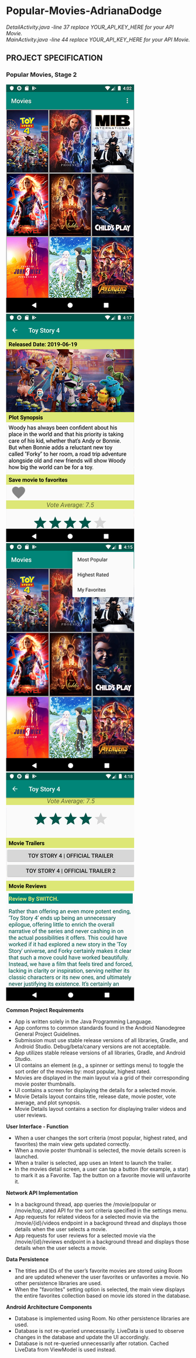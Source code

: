 # Popular-Movies-AdrianaDodge  

*DetailActivity.java -line 37 replace YOUR_API_KEY_HERE for your API Movie.*  
*MainActivity.java -line 44 replace YOUR_API_KEY_HERE for your API Movie.*  


## PROJECT SPECIFICATION  
### Popular Movies, Stage 2  

![Image](https://raw.githubusercontent.com/adodge1/Popular-Movies-AdrianaDodge/master/screenshots/MainActivity.jpg)
![Image](https://raw.githubusercontent.com/adodge1/Popular-Movies-AdrianaDodge/master/screenshots/DetailActivity.jpg)
![Image](https://raw.githubusercontent.com/adodge1/Popular-Movies-AdrianaDodge/master/screenshots/Spinner-menu.jpg)
![Image](https://raw.githubusercontent.com/adodge1/Popular-Movies-AdrianaDodge/master/screenshots/Trailers&Reviews.jpg)


**Common Project Requirements**    

* App is written solely in the Java Programming Language.  
* App conforms to common standards found in the Android Nanodegree General Project Guidelines.  
* Submission must use stable release versions of all libraries, Gradle, and Android Studio. Debug/beta/canary versions are not acceptable.  
* App utilizes stable release versions of all libraries, Gradle, and Android Studio.  
* UI contains an element (e.g., a spinner or settings menu) to toggle the sort order of the movies by: most popular, highest rated.  
* Movies are displayed in the main layout via a grid of their corresponding movie poster thumbnails.  
* UI contains a screen for displaying the details for a selected movie.  
* Movie Details layout contains title, release date, movie poster, vote average, and plot synopsis.  
* Movie Details layout contains a section for displaying trailer videos and user reviews.    

**User Interface - Function**    

* When a user changes the sort criteria (most popular, highest rated, and favorites) the main view gets updated correctly.  
* When a movie poster thumbnail is selected, the movie details screen is launched.  
* When a trailer is selected, app uses an Intent to launch the trailer.  
* In the movies detail screen, a user can tap a button (for example, a star) to mark it as a Favorite. Tap the button on a favorite movie will unfavorite it.    

**Network API Implementation**    
* In a background thread, app queries the /movie/popular or /movie/top_rated API for the sort criteria specified in the settings menu.  
* App requests for related videos for a selected movie via the /movie/{id}/videos endpoint in a background thread and displays those details when the user selects a movie.  
* App requests for user reviews for a selected movie via the /movie/{id}/reviews endpoint in a background thread and displays those details when the user selects a movie.    

**Data Persistence**    
* The titles and IDs of the user’s favorite movies are stored using Room and are updated whenever the user favorites or unfavorites a movie. No other persistence libraries are used.  
* When the "favorites" setting option is selected, the main view displays the entire favorites collection based on movie ids stored in the database.    

**Android Architecture Components**    
* Database is implemented using Room. No other persistence libraries are used.  
* Database is not re-queried unnecessarily. LiveData is used to observe changes in the database and update the UI accordingly.  
* Database is not re-queried unnecessarily after rotation. Cached LiveData from ViewModel is used instead.  
